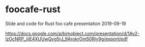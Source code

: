 # foocafe-rust

Slide and code for Rust foo cafe presentation 2019-09-19  

https://docs.google.com/a/bimobject.com/presentation/d/1Av2-lzOcNRP_iiiE4XUUwQvg5rJ_9ArokrOm50Riy9g/export/pdf

